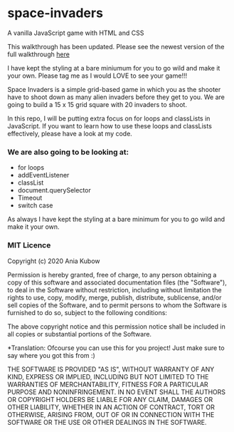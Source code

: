 # space-invaders

A vanilla JavaScript game with HTML and CSS

This walkthrough has been updated. Please see the newest version of the full
walkthrough [here](https://youtu.be/3Nz4Yp7Y_uA)

I have kept the styling at a bare miniumum for you to go wild and make it your own. Please tag me as I would LOVE to see
your game!!!

Space Invaders is a simple grid-based game in which you as the shooter have to shoot down as many alien invaders before
they get to you. We are going to build a 15 x 15 grid square with 20 invaders to shoot.

In this repo, I will be putting extra focus on for loops and classLists in JavaScript. If you want to learn how to use
these loops and classLists effectively, please have a look at my code.

### We are also going to be looking at:

* for loops
* addEventListener
* classList
* document.querySelector
* Timeout
* switch case

As always I have kept the styling at a bare minimum for you to go wild and make it your own.

### MIT Licence

Copyright (c) 2020 Ania Kubow

Permission is hereby granted, free of charge, to any person obtaining a copy of this software and associated
documentation files (the "Software"), to deal in the Software without restriction, including without limitation the
rights to use, copy, modify, merge, publish, distribute, sublicense, and/or sell copies of the Software, and to permit
persons to whom the Software is furnished to do so, subject to the following conditions:

The above copyright notice and this permission notice shall be included in all copies or substantial portions of the
Software.

*Translation: Ofcourse you can use this for you project! Just make sure to say where you got this from :)

THE SOFTWARE IS PROVIDED "AS IS", WITHOUT WARRANTY OF ANY KIND, EXPRESS OR IMPLIED, INCLUDING BUT NOT LIMITED TO THE
WARRANTIES OF MERCHANTABILITY, FITNESS FOR A PARTICULAR PURPOSE AND NONINFRINGEMENT. IN NO EVENT SHALL THE AUTHORS OR
COPYRIGHT HOLDERS BE LIABLE FOR ANY CLAIM, DAMAGES OR OTHER LIABILITY, WHETHER IN AN ACTION OF CONTRACT, TORT OR
OTHERWISE, ARISING FROM, OUT OF OR IN CONNECTION WITH THE SOFTWARE OR THE USE OR OTHER DEALINGS IN THE SOFTWARE.
